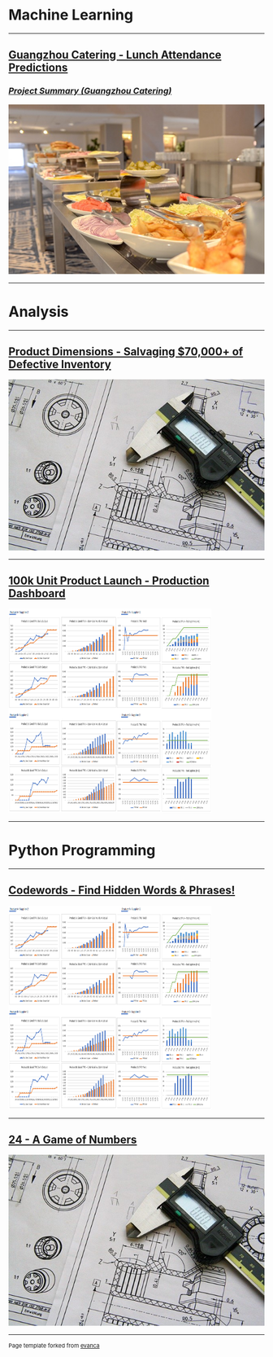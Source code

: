 # Machine Learning
---

## [Guangzhou Catering - Lunch Attendance Predictions](projects/gz_catering_v1-4.html)
### [*Project Summary (Guangzhou Catering)*](projects/gz_catering_v1-4_summary.html)
<img src="images/gz_catering_image.jpg?raw=true"/>


---


# Analysis
---
## [Product Dimensions - Salvaging $70,000+ of Defective Inventory](projects/Product_Tolerances_v1-0.html)
<img src="images/technical-drawing-2.jpg?raw=true"/>

---

## [100k Unit Product Launch - Production Dashboard](projects/Production_Dashboard_v1-0.html)
<img src="images/dashboard/dashboard-1.png?raw=true" width="400" height="400">


---


# Python Programming
---
## [Codewords - Find Hidden Words & Phrases!](projects/codewords_v1-0.html)
<img src="images/dashboard/dashboard-1.png?raw=true" width="400" height="400">

---

## [24 - A Game of Numbers](projects/new24_v1-0.html)
<img src="images/technical-drawing-2.jpg?raw=true"/>






---
<p style="font-size:11px">Page template forked from <a href="https://github.com/evanca/quick-portfolio">evanca</a></p>
<!-- Remove above link if you don't want to attibute -->
